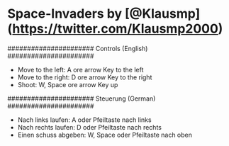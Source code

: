# Space-Invaders by [@Klausmp] (https://twitter.com/Klausmp2000)

\######################
   Controls (English) 
\######################

 - Move to the left: A ore arrow Key to the left 
 - Move to the right: D ore arrow Key to the right
 - Shoot: W, Space ore arrow Key up

\######################
  Steuerung (German)
\######################

 - Nach links laufen: A oder Pfeiltaste nach links
 - Nach rechts laufen: D oder Pfeiltaste nach rechts 
 - Einen schuss abgeben: W, Space oder Pfeiltaste nach oben
